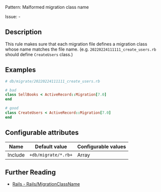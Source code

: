 Pattern: Malformed migration class name

Issue: -

## Description

This rule makes sure that each migration file defines a migration class whose name matches the file name. (e.g. `20220224111111_create_users.rb` should define `CreateUsers` class.)

## Examples

```ruby
# db/migrate/20220224111111_create_users.rb

# bad
class SellBooks < ActiveRecord::Migration[7.0]
end

# good
class CreateUsers < ActiveRecord::Migration[7.0]
end
```

## Configurable attributes

Name | Default value | Configurable values
--- | --- | ---
Include | `+db/migrate/*.rb+` | Array

## Further Reading

* [Rails - Rails/MigrationClassName](https://docs.rubocop.org/rubocop-rails/cops_rails.html#railsmigrationclassname)
